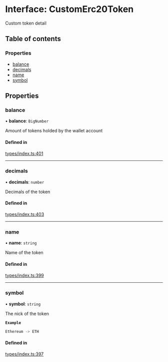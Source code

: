 # Interface: CustomErc20Token

Custom token detail

## Table of contents

### Properties

- [balance](CustomErc20Token.md#balance)
- [decimals](CustomErc20Token.md#decimals)
- [name](CustomErc20Token.md#name)
- [symbol](CustomErc20Token.md#symbol)

## Properties

### balance

• **balance**: `BigNumber`

Amount of tokens holded by the wallet account

#### Defined in

[types/index.ts:401](https://github.com/nevermined-io/react-components/blob/663e47a/catalog/src/types/index.ts#L401)

___

### decimals

• **decimals**: `number`

Decimals of the token

#### Defined in

[types/index.ts:403](https://github.com/nevermined-io/react-components/blob/663e47a/catalog/src/types/index.ts#L403)

___

### name

• **name**: `string`

Name of the token

#### Defined in

[types/index.ts:399](https://github.com/nevermined-io/react-components/blob/663e47a/catalog/src/types/index.ts#L399)

___

### symbol

• **symbol**: `string`

The nick of the token

**`Example`**

```ts
Ethereum -> ETH
```

#### Defined in

[types/index.ts:397](https://github.com/nevermined-io/react-components/blob/663e47a/catalog/src/types/index.ts#L397)
